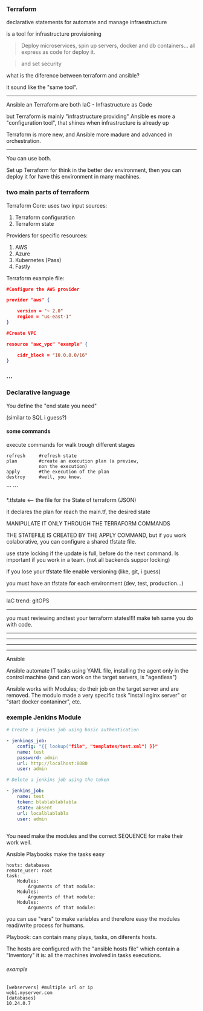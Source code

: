 ### Terraform


declarative statements for automate and manage infraestructure

is a tool for infrastructure provisioning

>Deploy microservices, spin up servers, docker and db containers... all express as code for deploy it.

>and set security

what is the diference between terraform and ansible?

it sound like the "same tool".
***
Ansible an Terraform are both IaC - Infrastructure as Code

but Terraform is mainly "infrastructure providing"
Ansible es more a "configuration tool", that shines when infrastructure is already up

Terraform is more new, and Ansible more madure and advanced in orchestration.
***

You can use both.

Set up Terraform for think in the better dev environment, then you can deploy it for have this environment in many machines.


### two main parts of terraform
Terraform Core: uses two input sources:
1. Terraform configuration
2. Terraform state

Providers for specific resources:
1. AWS
2. Azure
3. Kubernetes (Pass)
4. Fastly

Terraform example file:

```JSON
#Configure the AWS provider

provider "aws" {

    version = "~ 2.0"
    region = "us-east-1"
}

#Create VPC

resource "awc_vpc" "example" {

    cidr_block = "10.0.0.0/16"
}


```

### ...


### Declarative language

You define the "end state you need"

(similar to SQL i guess?)

#### some commands

execute commands for walk trough different stages

```
refresh     #refresh state
plan        #create an execution plan (a preview,
            non the execution)
apply       #the execution of the plan
destroy     #well, you know.

```
´´´
´´´

*.tfstate <-- the file for the State of terraform (JSON)

it declares the plan for reach the main.tf, the desired state

MANIPULATE IT ONLY THROUGH THE TERRAFORM COMMANDS

THE STATEFILE IS CREATED BY THE APPLY COMMAND, but if you work colaborative, you can configure a shared tfstate file.

use state locking if the update is full, before do the next command. Is important if you work in a team. (not all backends suppor locking)

if you lose your tfstate file enable versioning (like, git, i guess)

you must have an tfstate for each environment (dev, test, production...)

---

IaC trend: gitOPS

---

you must reviewing andtest your terraform states!!!! make teh same you do with code.

---
---
---
---

Ansible

Ansible automate IT tasks using YAML file, installing the agent only in the control machine (and can work on the target servers, is "agentless")

Ansible works with Modules; do their job on the target server and are removed. The modulo made a very specific task "install nginx server" or "start docker contaniner", etc.

### exemple Jenkins Module

```YAML
# Create a jenkins job using basic authentication

- jenkings_job:
    config: "{{ lookup("file", "templates/test.xml") }}"
    name: test
    password: admin
    url: http://localhost:8080
    user: admin

# Delete a jenkins job using the token

- jenkins_job:
    name: test
    token: blablablablabla
    state: absent
    url: localblablabla
    user: admin
    
```

You need make the modules and the correct SEQUENCE for make their work well.

Ansible Playbooks make the tasks easy

```
hosts: databases
remote_user: root
task:
    Modules:
        Arguments of that module:
    Modules:
        Arguments of that module: 
    Modules:
        Arguments of that module:       

```

you can use "vars" to make variables and therefore easy the modules read/write process for humans.

Playbook: can contain many plays, tasks, on diferents hosts.

The hosts are configured with the "ansible hosts file" which contain a "Inventory" it is: all the machines involved in tasks executions.
###### example
```
[webservers] #multiple url or ip
web1.myserver.com
[databases]
10.24.0.7
```

